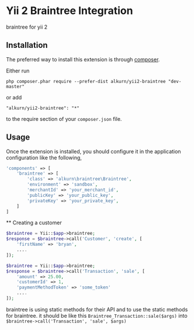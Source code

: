 Yii 2 Braintree Integration
===========================
braintree for yii 2

Installation
------------

The preferred way to install this extension is through [composer](http://getcomposer.org/download/).

Either run

```
php composer.phar require --prefer-dist alkurn/yii2-braintree "dev-master"
```

or add

```
"alkurn/yii2-braintree": "*"
```

to the require section of your `composer.json` file.


Usage
-----

Once the extension is installed, you should configure it in the application configuration like the following,

```php
'components' => [
    'braintree' => [
        'class' => 'alkurn\braintree\Braintree',
        'environment' => 'sandbox',
        'merchantId' => 'your_merchant_id',
        'publicKey' => 'your_public_key',
        'privateKey' => 'your_private_key',
    ]
]
```

** Creating a customer

```php
$braintree = Yii::$app->braintree;
$response = $braintree->call('Customer', 'create', [
    'firstName' => 'bryan',
    ....
]);

$braintree = Yii::$app->braintree;
$response = $braintree->call('Transaction', 'sale', [
    'amount' => 25.00,
    'customerId' => 1,
    'paymentMethodToken' => 'some_token'
    ....
]);
```

braintree is using static methods for their API and to use the static methods for braintree.
it should be like this `Braintree_Transaction::sale($args)` into `$braintree->call('Transaction', 'sale', $args)`

